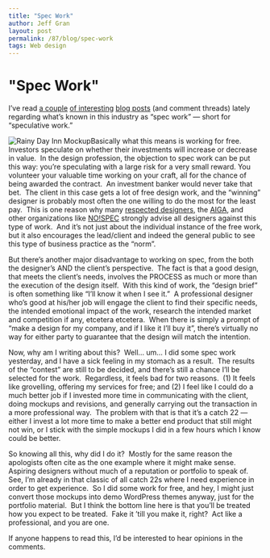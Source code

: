 ```yaml
---
title: "Spec Work"
author: Jeff Gran
layout: post
permalink: /87/blog/spec-work
tags: Web design
---
```

# "Spec Work"

I’ve read [a couple][1] [of interesting][2] [blog posts][3] (and comment threads) lately regarding what’s known in this industry as “spec work” — short for “speculative work.”

 [1]: http://www.nikibrown.com/designoblog/2009/04/16/spec-you-why-designers-should-never-work-for-free/ "Spec You"
 [2]: http://adii.co.za/2009/04/i-rock-your-spec-work-boat/ "I rock your spec work boat"
 [3]: http://www.zeldman.com/daily/0104h.shtml

![Rainy Day Inn Mockup][4]Basically what this means is working for free.  Investors speculate on whether their investments will increase or decrease in value.  In the design profession, the objection to spec work can be put this way: you’re speculating with a large risk for a very small reward. You volunteer your valuable time working on your craft, all for the chance of being awarded the contract.  An investment banker would never take that bet.  The client in this case gets a lot of free design work, and the “winning” designer is probably most often the one willing to do the most for the least pay.  This is one reason why many [respected designers][5], the [AIGA][6], and other organizations like [NO!SPEC][7] strongly advise all designers against this type of work.  And it’s not just about the individual instance of the free work, but it also encourages the lead/client and indeed the general public to see this type of business practice as the “norm”.

 [4]: http://jeffgran.com/img/rdi_mockup.jpg "Rainy Day Inn Mockup"
 [5]: http://www.davidairey.com/spec-work-in-graphic-design/ "Spec work in graphic design"
 [6]: http://www.aiga.org/content.cfm/position-spec-work "AIGA Position on spec work"
 [7]: http://www.no-spec.com/ "NO!SPEC"

But there’s another major disadvantage to working on spec, from the both the designer’s AND the client’s perspective.  The fact is that a good design, that meets the client’s needs, involves the PROCESS as much or more than the execution of the design itself.  With this kind of work, the “design brief” is often something like “I’ll know it when I see it.”  A professional designer who’s good at his/her job will engage the client to find their specific needs, the intended emotional impact of the work, research the intended market and competition if any, etcetera etcetera.  When there is simply a prompt of “make a design for my company, and if I like it I’ll buy it”, there’s virtually no way for either party to guarantee that the design will match the intention.

Now, why am I writing about this?  Well… um… I did some spec work yesterday, and I have a sick feeling in my stomach as a result.  The results of the “contest” are still to be decided, and there’s still a chance I’ll be selected for the work.  Regardless, it feels bad for two reasons.  (1) It feels like grovelling, offering my services for free; and (2) I feel like I could do a much better job if I invested more time in communicating with the client, doing mockups and revisions, and generally carrying out the transaction in a more professional way.  The problem with that is that it’s a catch 22 — either I invest a lot more time to make a better end product that still might not win, or I stick with the simple mockups I did in a few hours which I know could be better.

So knowing all this, why did I do it?  Mostly for the same reason the apologists often cite as the one example where it might make sense.  Aspiring designers without much of a reputation or portfolio to speak of.  See, I’m already in that classic of all catch 22s where I need experience in order to get experience.  So I did some work for free, and hey, I might just convert those mockups into demo WordPress themes anyway, just for the portfolio material.  But I think the bottom line here is that you’ll be treated how you expect to be treated.  Fake it ’till you make it, right?  Act like a professional, and you are one.

If anyone happens to read this, I’d be interested to hear opinions in the comments.
